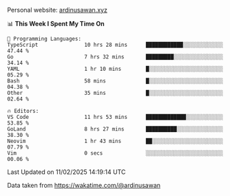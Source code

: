 Personal website: [ardinusawan.xyz](https://ardinusawan.xyz)

<!--START_SECTION:waka-->
📊 **This Week I Spent My Time On** 

```text
💬 Programming Languages: 
TypeScript               10 hrs 28 mins      ████████████░░░░░░░░░░░░░   47.44 % 
Go                       7 hrs 32 mins       █████████░░░░░░░░░░░░░░░░   34.14 % 
YAML                     1 hr 10 mins        █░░░░░░░░░░░░░░░░░░░░░░░░   05.29 % 
Bash                     58 mins             █░░░░░░░░░░░░░░░░░░░░░░░░   04.38 % 
Other                    35 mins             █░░░░░░░░░░░░░░░░░░░░░░░░   02.64 % 

🔥 Editors: 
VS Code                  11 hrs 53 mins      █████████████░░░░░░░░░░░░   53.85 % 
GoLand                   8 hrs 27 mins       ██████████░░░░░░░░░░░░░░░   38.30 % 
Neovim                   1 hr 43 mins        ██░░░░░░░░░░░░░░░░░░░░░░░   07.79 % 
Vim                      0 secs              ░░░░░░░░░░░░░░░░░░░░░░░░░   00.06 % 
```


 Last Updated on 11/02/2025 14:19:14 UTC
<!--END_SECTION:waka-->
Data taken from https://wakatime.com/@ardinusawan
